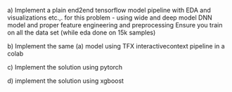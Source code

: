 a) Implement a plain end2end tensorflow model pipeline with EDA and visualizations etc.,. for this problem - using wide and deep model DNN model and proper feature engineering and preprocessing 
Ensure you train on all the data set (while eda done on 15k samples)

b) Implement the same (a) model using TFX interactivecontext pipeline in a colab
 
c) Implement the solution using pytorch 

d) implement the solution using xgboost 
